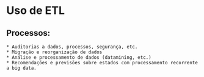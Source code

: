# Uso de ETL

## Processos:
    * Auditorias a dados, processos, segurança, etc.
    * Migração e reorganização de dados
    * Análise e processamento de dados (datamining, etc.)
    * Recomendações e previsões sobre estados com processamento recorrente a big data.
